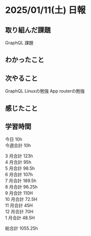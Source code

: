 # 2025/01/11(土) 日報

## 取り組んだ課題
GraphQL 課題

## わかったこと

## 次やること
GraphQL
Linuxの勉強
App routerの勉強

## 感じたこと

## 学習時間

今日 10h
<br />
今週合計 10h
<br />

3 月合計 123h
<br />
4 月合計 95h
<br />
5 月合計 98.5h
<br />
6 月合計 107h
<br />
7 月合計 189.5h
<br />
8 月合計 96.25h
<br />
9 月合計 110H
<br />
10 月合計 72.5H
<br />
11 月合計 45H
<br />
12 月合計 70H
<br />
1 月合計 48.5H

総合計 1055.25h
